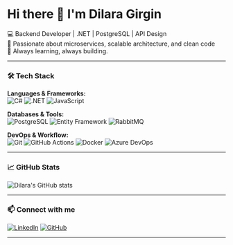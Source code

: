 # Hi there 👋 I'm Dilara Girgin

💻 Backend Developer | .NET | PostgreSQL | API Design  
🚀 Passionate about microservices, scalable architecture, and clean code  
🧠 Always learning, always building.

---

### 🛠 Tech Stack

**Languages & Frameworks:**  
![C#](https://img.shields.io/badge/-CSharp-239120?style=flat&logo=c-sharp&logoColor=white) 
![.NET](https://img.shields.io/badge/-.NET-512BD4?style=flat&logo=dotnet&logoColor=white) 
![JavaScript](https://img.shields.io/badge/-JavaScript-F7DF1E?style=flat&logo=javascript&logoColor=black)

**Databases & Tools:**  
![PostgreSQL](https://img.shields.io/badge/-PostgreSQL-336791?style=flat&logo=postgresql&logoColor=white)
![Entity Framework](https://img.shields.io/badge/-Entity%20Framework-512BD4?style=flat&logo=.net&logoColor=white)
![RabbitMQ](https://img.shields.io/badge/-RabbitMQ-FF6600?style=flat&logo=rabbitmq&logoColor=white)

**DevOps & Workflow:**  
![Git](https://img.shields.io/badge/-Git-F05032?style=flat&logo=git&logoColor=white)
![GitHub Actions](https://img.shields.io/badge/-GitHub%20Actions-2088FF?style=flat&logo=github-actions&logoColor=white)
![Docker](https://img.shields.io/badge/-Docker-2496ED?style=flat&logo=docker&logoColor=white)
![Azure DevOps](https://img.shields.io/badge/-Azure%20DevOps-0078D7?style=flat&logo=azure-devops&logoColor=white)

---

### 📈 GitHub Stats

![Dilara's GitHub stats](https://github-readme-stats.vercel.app/api?username=dilaragirgin1&show_icons=true&theme=github_dark&hide_title=true)

---

### 📫 Connect with me

[![LinkedIn](https://img.shields.io/badge/LinkedIn-dgirgin-blue?style=flat&logo=linkedin&logoColor=white)](https://www.linkedin.com/in/dgirgin/)
[![GitHub](https://img.shields.io/badge/GitHub-dilaragirgin1-black?style=flat&logo=github)](https://github.com/dilaragirgin1)

---
